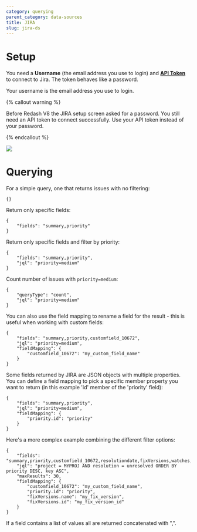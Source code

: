 ```yaml
---
category: querying
parent_category: data-sources
title: JIRA
slug: jira-ds
---
```


# Setup

You need a **Username** (the email address you use to login) and
**[API Token](https://confluence.atlassian.com/cloud/api-tokens-938839638.html)**
to connect to Jira. The token behaves like a password.

Your username is the email address you use to login.

{% callout warning %}

Before Redash V8 the JIRA setup screen asked for a password. You still need an
API token to connect successfully. Use your API token instead of your password.

{% endcallout %}

![](/assets/images/docs/gitbook/jira-setup.png)

# Querying

For a simple query, one that returns issues with no filtering:

```
{}
```

Return only specific fields:

    {
    	"fields": "summary,priority"
    }

Return only specific fields and filter by priority:

    {
    	"fields": "summary,priority",
    	"jql": "priority=medium"
    }

Count number of issues with `priority=medium`:

    {
    	"queryType": "count",
    	"jql": "priority=medium"
    }

You can also use the field mapping to rename a field for the result - this is
useful when working with custom fields:

    {
    	"fields": "summary,priority,customfield_10672",
    	"jql": "priority=medium",
    	"fieldMapping": {
    		"customfield_10672": "my_custom_field_name"
    	}
    }

Some fields returned by JIRA are JSON objects with multiple properties. You can
define a field mapping to pick a specific member property you want to return (in
this example 'id' member of the 'priority' field):

    {
    	"fields": "summary,priority",
    	"jql": "priority=medium",
    	"fieldMapping": {
    		"priority.id": "priority"
    	}
    }

Here's a more complex example combining the different filter options:

    {
    	"fields": "summary,priority,customfield_10672,resolutiondate,fixVersions,watches,labels",
    	"jql": "project = MYPROJ AND resolution = unresolved ORDER BY priority DESC, key ASC",
    	"maxResults": 30,
    	"fieldMapping": {
    		"customfield_10672": "my_custom_field_name",
    		"priority.id": "priority",
    		"fixVersions.name": "my_fix_version",
    		"fixVersions.id": "my_fix_version_id"
    	}
    }

If a field contains a list of values all are returned concatenated with ",".
